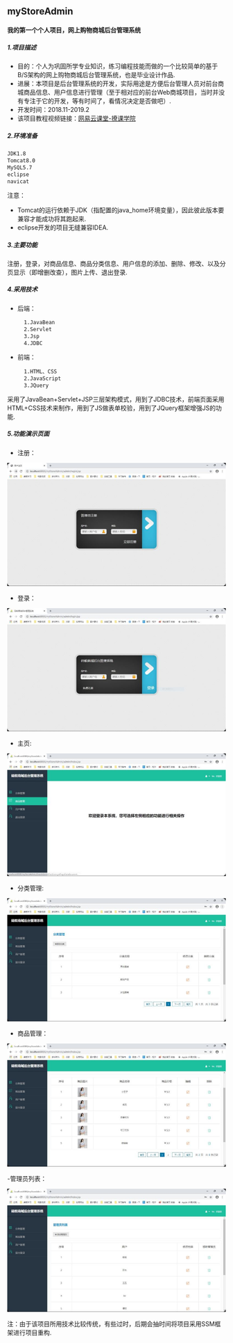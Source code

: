 ## myStoreAdmin

#### 我的第一个个人项目，网上购物商城后台管理系统

##### 1.项目描述

- 目的：个人为巩固所学专业知识，练习编程技能而做的一个比较简单的基于B/S架构的网上购物商城后台管理系统，也是毕业设计作品.
- 进展：本项目是后台管理系统的开发，实际用途是方便后台管理人员对前台商城商品信息、用户信息进行管理（至于相对应的前台Web商城项目，当时并没有专注于它的开发，等有时间了，看情况决定是否做吧）.
- 开发时间：2018.11-2019.2
- 该项目教程视频链接：[网易云课堂-撩课学院](https://study.163.com/course/courseMain.htm?courseId=1005981003)
##### 2.环境准备

    JDK1.8
    Tomcat8.0
    MySQL5.7
    eclipse
    navicat

注意：

- Tomcat的运行依赖于JDK（指配置的java_home环境变量），因此彼此版本要兼容才能成功将其跑起来.
- eclipse开发的项目无缝兼容IDEA.

##### 3.主要功能

注册，登录，对商品信息、商品分类信息、用户信息的添加、删除、修改、以及分页显示（即增删改查），图片上传、退出登录.

##### 4.采用技术

- 后端：

        1.JavaBean
        2.Servlet
        3.Jsp
        4.JDBC
        
- 前端：
        
        1.HTML、CSS
        2.JavaScript
        3.JQuery
        
    
采用了JavaBean+Servlet+JSP三层架构模式，用到了JDBC技术，前端页面采用HTML+CSS技术来制作，用到了JS做表单校验，用到了JQuery框架增强JS的功能.

##### 5.功能演示页面

- 注册：

![registe](src/resources/doc_img/registe.jpg)

- 登录：

![login](src/resources/doc_img/login.jpg)

- 主页:

![main](src/resources/doc_img/main.jpg)

- 分类管理:

![category](src/resources/doc_img/category.jpg)

- 商品管理：

![goods](src/resources/doc_img/goods.jpg)

-管理员列表：

![admin](src/resources/doc_img/admin.jpg)

注：由于该项目所用技术比较传统，有些过时，后期会抽时间将项目采用SSM框架进行项目重构.
                                      
